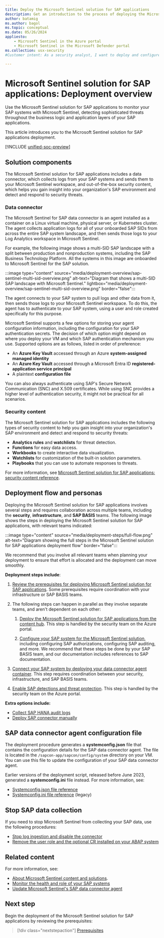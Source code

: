 ```yaml
---
title: Deploy the Microsoft Sentinel solution for SAP applications
description: Get an introduction to the process of deploying the Microsoft Sentinel solution for SAP applications.
author: batamig
ms.author: bagol
ms.topic: conceptual
ms.date: 05/26/2024
appliesto:
    - Microsoft Sentinel in the Azure portal
    - Microsoft Sentinel in the Microsoft Defender portal
ms.collection: usx-security
#Customer intent: As a security analyst, I want to deploy and configure a monitoring solution for SAP applications so that I can detect and respond to security threats within my SAP environment.

---
```


# Microsoft Sentinel solution for SAP applications: Deployment overview

Use the Microsoft Sentinel solution for SAP applications to monitor your SAP systems with Microsoft Sentinel, detecting sophisticated threats throughout the business logic and application layers of your SAP applications.

This article introduces you to the Microsoft Sentinel solution for SAP applications deployment.

[!INCLUDE [unified-soc-preview](../includes/unified-soc-preview.md)]

## Solution components

The Microsoft Sentinel solution for SAP applications includes a data connector, which collects logs from your SAP systems and sends them to your Microsoft Sentinel workspace, and out-of-the-box security content, which helps you gain insight into your organization's SAP environment and detect and respond to security threats.

### Data connector

The Microsoft Sentinel for SAP data connector is an agent installed as a container on a Linux virtual machine, physical server, or Kubernetes cluster. The agent collects application logs for all of your onboarded SAP SIDs from across the entire SAP system landscape, and then sends those logs to your Log Analytics workspace in Microsoft Sentinel.

For example, the following image shows a multi-SID SAP landscape with a split between production and nonproduction systems, including the SAP Business Technology Platform. All the systems in this image are onboarded to Microsoft Sentinel for the SAP solution.

:::image type="content" source="media/deployment-overview/sap-sentinel-multi-sid-overview.png" alt-text="Diagram that shows a multi-SID SAP landscape with Microsoft Sentinel." lightbox="media/deployment-overview/sap-sentinel-multi-sid-overview.png" border="false":::

The agent connects to your SAP system to pull logs and other data from it, then sends those logs to your Microsoft Sentinel workspace. To do this, the agent has to authenticate to your SAP system, using a user and role created specifically for this purpose.

Microsoft Sentinel supports a few options for storing your agent configuration information, including the configuration for your SAP authentication secrets. The decision of which option might depend on where you deploy your VM and which SAP authentication mechanism you use. Supported options are as follows, listed in order of preference:

- An **Azure Key Vault** accessed through an Azure **system-assigned managed identity**
- An **Azure Key Vault** accessed through a Microsoft Entra ID **registered-application service principal**
- A plaintext **configuration file**

You can also always authenticate using SAP's Secure Network Communication (SNC) and X.509 certificates. While using SNC provides a higher level of authentication security, it might not be practical for all scenarios.

### Security content

The Microsoft Sentinel solution for SAP applications includes the following types of security content to help you gain insight into your organization's SAP environment and detect and respond to security threats:

- **Analytics rules** and **watchlists** for threat detection.
- **Functions** for easy data access.
- **Workbooks** to create interactive data visualization.
- **Watchlists** for customization of the built-in solution parameters.
- **Playbooks** that you can use to automate responses to threats.

For more information, see [Microsoft Sentinel solution for SAP applications: security content reference](sap-solution-security-content.md).

## Deployment flow and personas

Deploying the Microsoft Sentinel solution for SAP applications involves several steps and requires collaboration across multiple teams, including the **security**, **infrastructure**, and **SAP BASIS** teams. The following image shows the steps in deploying the Microsoft Sentinel solution for SAP applications, with relevant teams indicated:

:::image type="content" source="media/deployment-steps/full-flow.png" alt-text="Diagram showing the full steps in the Microsoft Sentinel solution for SAP applications deployment flow" border="false":::

We recommend that you involve all relevant teams when planning your deployment to ensure that effort is allocated and the deployment can move smoothly.

**Deployment steps include**:

1. [Review the prerequisites for deploying Microsoft Sentinel solution for SAP applications](prerequisites-for-deploying-sap-continuous-threat-monitoring.md). Some prerequisites require coordination with your infrastructure or SAP BASIS teams.

1. The following steps can happen in parallel as they involve separate teams, and aren't dependent on each other:

    1. [Deploy the Microsoft Sentinel solution for SAP applications from the content hub](deploy-sap-security-content.md). This step is handled by the security team on the Azure portal.

    1. [Configure your SAP system for the Microsoft Sentinel solution](preparing-sap.md), including configuring SAP authorizations, configuring SAP auditing, and more. We recommend that these steps be done by your SAP BASIS team, and our documentation includes references to SAP documentation.

1. [Connect your SAP system by deploying your data connector agent container](deploy-data-connector-agent-container.md). This step requires coordination between your security, infrastructure, and SAP BASIS teams.

1. [Enable SAP detections and threat protection](deployment-solution-configuration.md). This step is handled by the security team on the Azure portal.

**Extra options include:**

- [Collect SAP HANA audit logs](collect-sap-hana-audit-logs.md)
- [Deploy SAP connector manually](sap-solution-deploy-alternate.md)

## SAP data connector agent configuration file

The deployment procedure generates a **systemconfig.json** file that contains the configuration details for the SAP data connector agent. The file is located in the `/sapcon-app/sapcon/config/system` directory on your VM. You can use this file to update the configuration of your SAP data connector agent.

Earlier versions of the deployment script, released before June 2023, generated a **systemconfig.ini** file instead. For more information, see:

- [Systemconfig.json file reference](reference-systemconfig-json.md)
- [Systemconfig.ini file reference](reference-systemconfig.md) (legacy)

## Stop SAP data collection

If you need to stop Microsoft Sentinel from collecting your SAP data, use the following procedures:

- [Stop log ingestion and disable the connector](deploy-data-connector-agent-container.md#stop-log-ingestion-and-disable-the-connector)
- [Remove the user role and the optional CR installed on your ABAP system](preparing-sap.md#remove-the-user-role-and-any-optional-cr-installed-on-your-abap-system)

## Related content

For more information, see:

- [About Microsoft Sentinel content and solutions](../sentinel-solutions.md).
- [Monitor the health and role of your SAP systems](../monitor-sap-system-health.md)
- [Update Microsoft Sentinel's SAP data connector agent](update-sap-data-connector.md)

## Next step

Begin the deployment of the Microsoft Sentinel solution for SAP applications by reviewing the prerequisites:

> [!div class="nextstepaction"]
> [Prerequisites](prerequisites-for-deploying-sap-continuous-threat-monitoring.md)
